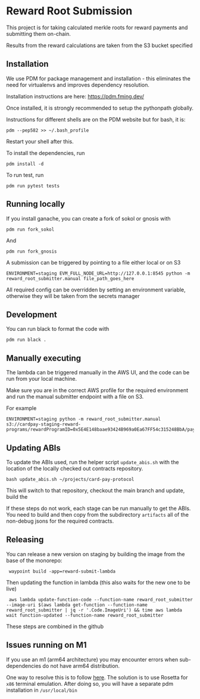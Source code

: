 # Reward Root Submission

This project is for taking calculated merkle roots for reward payments and submitting them on-chain.

Results from the reward calculations are taken from the S3 bucket specified

## Installation

We use PDM for package management and installation - this eliminates the need for virtualenvs and improves dependency resolution.

Installation instructions are here: https://pdm.fming.dev/

Once installed, it is strongly recommended to setup the pythonpath globally.

Instructions for different shells are on the PDM website but for bash, it is:

    pdm --pep582 >> ~/.bash_profile

Restart your shell after this.

To install the dependencies, run

    pdm install -d
    
To run test, run 

    pdm run pytest tests 

## Running locally

If you install ganache, you can create a fork of sokol or gnosis with

    pdm run fork_sokol

And

    pdm run fork_gnosis

A submission can be triggered by pointing to a file either local or on S3

    ENVIRONMENT=staging EVM_FULL_NODE_URL=http://127.0.0.1:8545 python -m reward_root_submitter.manual file_path_goes_here

All required config can be overridden by setting an environment variable, otherwise they will be taken from the secrets manager

## Development

You can run black to format the code with

    pdm run black .

## Manually executing

The lambda can be triggered manually in the AWS UI, and the code can be run from your local machine.

Make sure you are in the correct AWS profile for the required environment and run the manual submitter endpoint with a file on S3.

For example

    ENVIRONMENT=staging python -m reward_root_submitter.manual  s3://cardpay-staging-reward-programs/rewardProgramID=0x5E4E148baae93424B969a0Ea67FF54c315248BbA/paymentCycle=27071744/results.parquet


## Updating ABIs

To update the ABIs used, run the helper script `update_abis.sh` with the location of the locally checked out contracts repository.

    bash update_abis.sh ~/projects/card-pay-protocol

This will switch to that repository, checkout the main branch and update, build the 

If these steps do not work, each stage can be run manually to get the ABIs.
You need to build and then copy from the subdirectory `artifacts` all of the non-debug jsons for the required contracts. 

## Releasing

You can release a new version on staging by building the image from the base of the monorepo:

     waypoint build -app=reward-submit-lambda

Then updating the function in lambda (this also waits for the new one to be live)

     aws lambda update-function-code --function-name reward_root_submitter --image-uri $(aws lambda get-function --function-name reward_root_submitter | jq -r '.Code.ImageUri') && time aws lambda wait function-updated --function-name reward_root_submitter

These steps are combined in the github

## Issues running on M1

If you use an m1 (arm64 architecture) you may encounter errors when sub-dependencies do not have arm64 distribution.

One way to resolve this is to follow [here](https://towardsdatascience.com/how-to-use-manage-multiple-python-versions-on-an-apple-silicon-m1-mac-d69ee6ed0250). The solution is to use Rosetta for `x86` terminal emulation. After doing so, you will have a separate pdm installation in `/usr/local/bin` 




